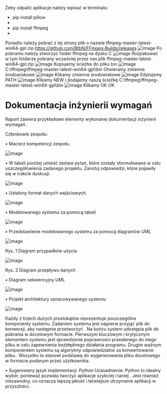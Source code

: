 Żeby odpalić aplikacje należy wpisać w terminalu:

- pip install pillow
- 
- pip install ffmpeg
- 
Ponadto należy pobrać z tej strony plik o nazwie ffmpeg-master-latest-win64-gpl.zip
https://github.com/BtbN/FFmpeg-Builds/releases
![image](https://github.com/user-attachments/assets/665c460f-4b90-4afe-b88a-b2b7266bd15f)
Po pobraniu należy stworzyć folder ffmpeg na dysku C
![image](https://github.com/user-attachments/assets/817b9cce-c267-457a-bfdd-0f45b745f629)
Rozpakować w tym folderze pobrany wcześniej przez nas plik ffmpeg-master-latest-win64-gpl.zip
![image](https://github.com/user-attachments/assets/f6db0380-2aa9-4fbf-8906-816df3dc5ee8)
Kopiujemy ścieżke do pliku bin 
![image](https://github.com/user-attachments/assets/285e376d-b3ee-45e4-bb23-0b7e6dc76479)
C:\ffmpeg\ffmpeg-master-latest-win64-gpl\bin
Otwieramy zmienne środowiskowe
![image](https://github.com/user-attachments/assets/43efda13-0636-42c3-99fd-fcae4803f778)
Klikamy zmienne środowiskowe 
![image](https://github.com/user-attachments/assets/75eb6590-07d1-4030-bcd5-31494ecb7c01)
Edytujemy PATH
![image](https://github.com/user-attachments/assets/ce75f44b-cfa9-403f-8cbe-3accf37994fa)
Klikamy NEW i dodajemy naszą ścieżkę C:\ffmpeg\ffmpeg-master-latest-win64-gpl\bin
![image](https://github.com/user-attachments/assets/e01b9908-8710-4a4e-8dff-db3186822b1f)
Klikamy OK OK 







# Dokumentacja inżynierii wymagań

Raport zawiera przykładowe elementy wykonanej dokumentacji inżynierii wymagań.

Członkowie zespołu:

•	Macierz kompetencji zespołu.

![image](https://github.com/user-attachments/assets/75052f30-53a8-4870-ae2b-2dea4e9b5de7)


•	W tabeli poniżej umieść zestaw pytań, które zostały sformułowane w celu uszczegółowienia zadanego projektu. Zanotuj odpowiedzi, które pojawiły się w trakcie dyskusji.

![image](https://github.com/user-attachments/assets/94779cb8-2801-46ce-9e3d-17c72d13542f)


•	Ustalony format danych wejściowych.

![image](https://github.com/user-attachments/assets/53bbe107-e8ca-4b3f-8e21-6c2424574632)


•	Modelowanego systemu za pomocą tabeli

![image](https://github.com/user-attachments/assets/61d1d5c0-eadb-4f16-a9ca-2d04bf25bb4f)


•	Przedstawienie modelowanego systemu za pomocą diagramów UML

![image](https://github.com/user-attachments/assets/a171e549-169a-4876-916d-e8a68ff58afd)



Rys. 1 Diagram przypadków użycia
 
![image](https://github.com/user-attachments/assets/eed93643-0166-4987-a721-e3bf696432b8)


Rys. 2 Diagram przepływu danych

•	Diagram sekwencyjny UML
 
![image](https://github.com/user-attachments/assets/fe84840e-6983-44cb-8da2-1fa448104841)


•	Projekt architektury opracowywanego systemu

 ![image](https://github.com/user-attachments/assets/6bf074d8-e9bb-489d-9233-c5214420241f)



Każdy z trzech dużych prostokątów reprezentuje poszczególne komponenty systemu. Zadaniem systemu jest najpierw przyjąć plik do konwersji, aby następnie przetworzyć . Na końcu system udostępia plik do pobrania w docelowym formacie. Pierwszym kluczowym i krytycznym elementem systemu jest sprawdzenie poprawności przesłanego do niego pliku w celu zapewnienia bezbłędnego działania programu. Drugim ważnym komponentem systemu są algorytmy odpowiedzialne za konwertowanie pliku.. Wszystko to stanowi podstawę do wygenerowania pliku docelowego w formacie podanym przez użytkownika.



•	Sugerowany język implementacji: Python
Uzasadnienie:
Python to idealny wybór, ponieważ pozwala tworzyć aplikacje szybciej i taniej . Jest również niezawodny, co oznacza lepszą jakość i łatwiejsze utrzymanie aplikacji w przyszłości.



